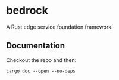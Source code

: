# bedrock

A Rust edge service foundation framework.

## Documentation
Checkout the repo and then:
```
cargo doc --open --no-deps
```